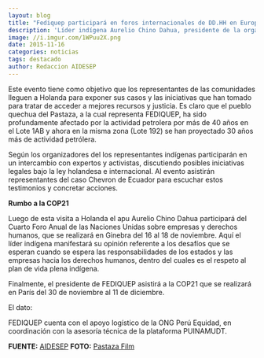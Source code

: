 ```yaml
---
layout: blog
title: "Fediquep participará en foros internacionales de DD.HH en Europa"
description: 'Líder indígena Aurelio Chino Dahua, presidente de la organización indígena FEDIQUEP base de ORPIO y AIDESEP representará a los pueblos indígenas con su participación en el Foro Público "Pluspetrol en Perú y Chevron en Ecuador. Los impactos en las comunidades indígenas y vías de acceso a la justicia y la reparación” que se desarrollará el 24 de noviembre en Amsterdam, Holanda.'
image: //i.imgur.com/1WPuu2X.png
date: 2015-11-16
categories: noticias
tags: destacado
author: Redaccion AIDESEP
---
```


Este evento tiene como objetivo que los representantes de las comunidades lleguen a Holanda para exponer sus casos y las iniciativas que han tomado para tratar de acceder a mejores recursos y justicia. Es claro que el pueblo quechua del Pastaza, a la cual representa FEDIQUEP, ha sido profundamente afectado por la actividad petrolera por más de 40 años en el Lote 1AB y ahora en la misma zona (Lote 192) se han proyectado 30 años más de actividad petrólera.

Según los organizadores del los representantes indígenas participarán en un intercambio con expertos y activistas, discutiendo posibles iniciativas legales bajo la ley holandesa e internacional. Al evento asistirán representantes del caso Chevron de Ecuador para escuchar estos testimonios y concretar acciones.

<b>Rumbo a la COP21</b>

Luego de esta visita a Holanda el apu Aurelio Chino Dahua participará del Cuarto Foro Anual de las Naciones Unidas sobre empresas y derechos humanos, que se realizará en Ginebra del 16 al 18 de noviembre. Aquí el líder indígena manifestará su opinión referente a los desafíos que se esperan cuando se espera las responsabilidades de los estados y las empresas hacia los derechos humanos, dentro del cuales es el respeto al plan de vida plena indígena.

Finalmente, el presidente de FEDIQUEP asistirá a la COP21 que se realizará en París del 30 de noviembre al 11 de diciembre.

El dato:

FEDIQUEP cuenta con el apoyo logístico de la ONG Perú Equidad, en coordinación con la asesoría técnica de la plataforma PUINAMUDT.

<b>FUENTE:</b> [AIDESEP](//www.aidesep.org.pe/fediquep-participara-en-foros-internacionales-de-dd-hh-en-europa/)
<b>FOTO:</b> [Pastaza Film](//pastazafilm.com/were-in-this-together/)
